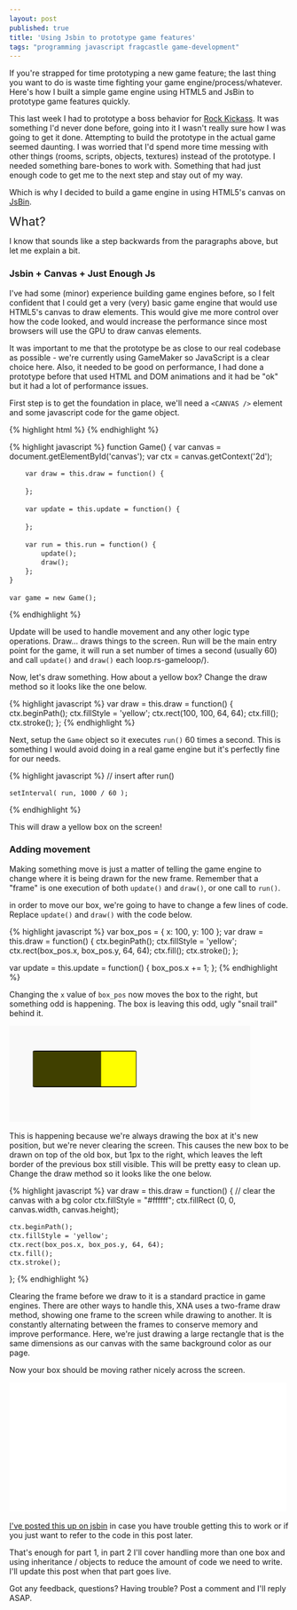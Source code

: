 ```yaml
---
layout: post
published: true
title: 'Using Jsbin to prototype game features'
tags: "programming javascript fragcastle game-development"
---
```


If you're strapped for time prototyping a new game feature[;](http://www.youtube.com/watch?v=M94ii6MVilw) the last thing you want to do is waste time fighting your game engine/process/whatever. Here's how I built a simple game engine using HTML5 and JsBin to prototype game features quickly.

This last week I had to prototype a boss behavior for [Rock Kickass](http://rockkickass.com). It was something I'd never done before, going into it I wasn't really sure how I was going to get it done. Attempting to build the prototype in the actual game seemed daunting. I was worried that I'd spend more time messing with other things (rooms, scripts, objects, textures) instead of the prototype. I needed something bare-bones to work with. Something that had just enough code to get me to the next step and stay out of my way.

Which is why I decided to build a game engine in using HTML5's canvas on [JsBin](http://jsbin.com).

<span style="font-size: 22px">What?</span>

I know that sounds like a step backwards from the paragraphs above, but let me explain a bit.

### Jsbin + Canvas + Just Enough Js
I've had some (minor) experience building game engines before, so I felt confident that I could get a very (very) basic game engine that would use HTML5's canvas to draw elements. This would give me more control over how the code looked, and would increase the performance since most browsers will use the GPU to draw canvas elements.

It was important to me that the prototype be as close to our real codebase as possible - we're currently using GameMaker so JavaScript is a clear choice here. Also, it needed to be good on performance, I had done a prototype before that used HTML and DOM animations and it had be "ok" but it had a lot of performance issues.

First step is to get the foundation in place, we'll need a `<CANVAS />` element and some javascript code for the game object.

{% highlight html %}
    <!DOCTYPE html>
    <html>
        <body>
            <canvas id="canvas" height="480" width="640"></canvas>
        </body>
    </html>
{% endhighlight %}

{% highlight javascript %}
    function Game() {
        var canvas = document.getElementById('canvas');
        var ctx = canvas.getContext('2d');

        var draw = this.draw = function() {

        };

        var update = this.update = function() {

        };

        var run = this.run = function() {
            update();
            draw();
        };
    }

    var game = new Game();
{% endhighlight %}

Update will be used to handle movement and any other logic type operations. Draw... draws things to the screen. Run will be the main entry point for the game, it will run a set number of times a second (usually 60) and call `update()` and `draw()` each loop.rs-gameloop/).

Now, let's draw something. How about a yellow box? Change the draw method so it looks like the one below.

{% highlight javascript %}
    var draw = this.draw = function() {
        ctx.beginPath();
        ctx.fillStyle = 'yellow';
        ctx.rect(100, 100, 64, 64);
        ctx.fill();
        ctx.stroke();
    };
{% endhighlight %}

Next, setup the `Game` object so it executes `run()` 60 times a second. This is something I would avoid doing in a real game engine but it's perfectly fine for our needs.

{% highlight javascript %}
    // insert after run()

    setInterval( run, 1000 / 60 );
{% endhighlight %}

This will draw a yellow box on the screen!


### Adding movement

Making something move is just a matter of telling the game engine to change where it is being drawn for the new frame. Remember that a "frame" is one execution of both `update()` and `draw()`, or one call to `run()`.

in order to move our box, we're going to have to change a few lines of code. Replace `update()` and `draw()` with the code below.

{% highlight javascript %}
var box_pos = { x: 100, y: 100 };
var draw = this.draw = function() {
    ctx.beginPath();
    ctx.fillStyle = 'yellow';
    ctx.rect(box_pos.x, box_pos.y, 64, 64);
    ctx.fill();
    ctx.stroke();
};

var update = this.update = function() {
    box_pos.x += 1;
};
{% endhighlight %}

Changing the `x` value of `box_pos` now moves the box to the right, but something odd is happening. The box is leaving this odd, ugly "snail trail" behind it.

![A square that is leaving a dark trail behind it. It looks ugly, terrifying but still a little familiar. Like you've met before. Maybe he was that guy you danced with on thursday when you told your friends you were tired but you went to that seedy dive bar in south boston to live a little. He never called.](/assets/posts/game-proto-1/snail.png)

This is happening because we're always drawing the box at it's new position, but we're never clearing the screen. This causes the new box to be drawn on top of the old box, but 1px to the right, which leaves the left border of the previous box still visible. This will be pretty easy to clean up. Change the draw method so it looks like the one below.

{% highlight javascript %}
var draw = this.draw = function() {
    // clear the canvas with a bg color
    ctx.fillStyle = "#ffffff";
    ctx.fillRect (0, 0, canvas.width, canvas.height);

    ctx.beginPath();
    ctx.fillStyle = 'yellow';
    ctx.rect(box_pos.x, box_pos.y, 64, 64);
    ctx.fill();
    ctx.stroke();
};
{% endhighlight %}

Clearing the frame before we draw to it is a standard practice in game engines. There are other ways to handle this, XNA uses a two-frame draw method, showing one frame to the screen while drawing to another. It is constantly alternating between the frames to conserve memory and improve performance. Here, we're just drawing a large rectangle that is the same dimensions as our canvas with the same background color as our page.

Now your box should be moving rather nicely across the screen.

![A square that is moving innocently across the screen from the left to the right as all god-fearing, tax-paying squares do.](/assets/posts/game-proto-1/box-moving-1.gif)

[I've posted this up on jsbin](http://jsbin.com/iPOzAJa/4/edit) in case you have trouble getting this to work or if you just want to refer to the code in this post later.

That's enough for part 1, in part 2 I'll cover handling more than one box and using inheritance / objects to reduce the amount of code we need to write. I'll update this post when that part goes live.

Got any feedback, questions? Having trouble? Post a comment and I'll reply ASAP.
